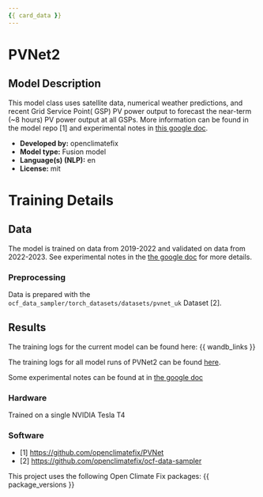 ```yaml
---
{{ card_data }}
---
```







# PVNet2

## Model Description

<!-- Provide a longer summary of what this model is/does. -->
This model class uses satellite data, numerical weather predictions, and recent Grid Service Point( GSP) PV power output to forecast the near-term (~8 hours) PV power output at all GSPs. More information can be found in the model repo [1] and experimental notes in [this google doc](https://docs.google.com/document/d/1fbkfkBzp16WbnCg7RDuRDvgzInA6XQu3xh4NCjV-WDA/edit?usp=sharing).

- **Developed by:** openclimatefix
- **Model type:** Fusion model
- **Language(s) (NLP):** en
- **License:** mit


# Training Details

## Data

<!-- This should link to a Data Card, perhaps with a short stub of information on what the training data is all about as well as documentation related to data pre-processing or additional filtering. -->

The model is trained on data from 2019-2022 and validated on data from 2022-2023. See experimental notes in the [the google doc](https://docs.google.com/document/d/1fbkfkBzp16WbnCg7RDuRDvgzInA6XQu3xh4NCjV-WDA/edit?usp=sharing) for more details.


### Preprocessing

Data is prepared with the `ocf_data_sampler/torch_datasets/datasets/pvnet_uk` Dataset [2].


## Results

The training logs for the current model can be found here:
{{ wandb_links }}

The training logs for all model runs of PVNet2 can be found [here](https://wandb.ai/openclimatefix/pvnet2.1).

Some experimental notes can be found at in [the google doc](https://docs.google.com/document/d/1fbkfkBzp16WbnCg7RDuRDvgzInA6XQu3xh4NCjV-WDA/edit?usp=sharing)


### Hardware

Trained on a single NVIDIA Tesla T4

### Software

- [1] https://github.com/openclimatefix/PVNet
- [2] https://github.com/openclimatefix/ocf-data-sampler

This project uses the following Open Climate Fix packages:
{{ package_versions }}
